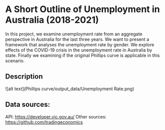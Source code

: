# A Short Outline of Unemployment in Australia (2018-2021)

In this project, we examine unemployment rate from an aggregate perspective in Australia for the last three years. We want to present a framework that analyses the unemployment rate by gender. We explore effects of the COVID-19 crisis in the unemployment rate in Australia by state. Finally we examining if the original Phillips curve is applicable in this scenario.

## Description
![alt text](Phillips curve/output_data/Unemployment Rate.png)

 ## Data sources:
API: https://developer.vic.gov.au/
Other sources: https://github.com/tradingeconomics
